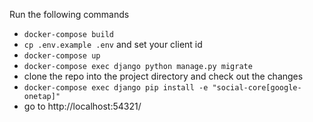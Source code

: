 Run the following commands
- `docker-compose build`
- `cp .env.example .env` and set your client id
- `docker-compose up`
- `docker-compose exec django python manage.py migrate`
- clone the repo into the project directory and check out the changes
- `docker-compose exec django pip install -e "social-core[google-onetap]"`
- go to http://localhost:54321/
